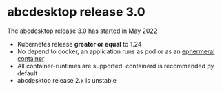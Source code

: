 # abcdesktop release 3.0

The abcdesktop release 3.0 has started in May 2022

* Kubernetes release **greater or equal** to 1.24
* No depend to docker, an application runs as pod or as an [ephermeral container](https://kubernetes.io/docs/concepts/workloads/pods/ephemeral-containers/)
* All container-runtimes are supported. containerd is recommended py default
* abcdesktop release 2.x is unstable
